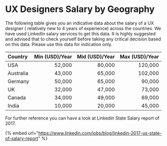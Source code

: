 # UX Designers Salary by Geography

The following table gives you an indicative data about the salary of a UX designer \( relatively new to 4 years of experience\) across the countries. We have used LinkedIn salary services to get this data. It is highly suggested and advised that to check yourself before taking any critical decision based on this data. Please use this data for indication only. 



| Country | Min \(USD\)/Year | Mid \(USD\)/Year | Max \(USD\)/Year |
| :--- | ---: | ---: | ---: |
| USA | 52,000 | 80,000 | 120,000 |
| Australia | 43,000 | 65,000 | 102,000 |
| Germany | 50,000 | 65,000 | 90,000 |
| UK | 32,000 | 47,000 | 73,000 |
| Canada | 34,000 | 49,000 | 69,000 |
| India | 10,000 | 20,000 | 45,000 |



For further reference you can have a look at Linkedin State Salary report of 2017.

{% embed url="https://www.linkedin.com/jobs/blog/linkedin-2017-us-state-of-salary-report" %}




